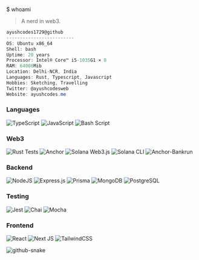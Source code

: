 $ whoami  
> A nerd in web3.

```csharp
ayushcodes1729@github
-------------------------
OS: Ubuntu x86_64
Shell: bash
Uptime: 20 years
Processor: Intel® Core™ i5-1035G1 × 8
RAM: 64000Mib
Location: Delhi-NCR, India
Languages: Rust, Typescript, Javascript
Hobbies: Sketching, Travelling
Twitter: @ayushcodesweb
Website: ayushcodes.me
```


### Languages
![TypeScript](https://img.shields.io/badge/typescript-%23007ACC.svg?style=for-the-badge&logo=typescript&logoColor=white)  ![JavaScript](https://img.shields.io/badge/javascript-%23323330.svg?style=for-the-badge&logo=javascript&logoColor=%23F7DF1E)  ![Bash Script](https://img.shields.io/badge/bash_script-%23121011.svg?style=for-the-badge&logo=gnu-bash&logoColor=white)  


### Web3  
![Rust Tests](https://img.shields.io/badge/Rust-%23000000.svg?style=for-the-badge&logo=rust&logoColor=white) ![Anchor](https://img.shields.io/badge/Anchor-%23111111.svg?style=for-the-badge&logo=solana&logoColor=white)  ![Solana Web3.js](https://img.shields.io/badge/Solana%20Web3.js-%23000000.svg?style=for-the-badge&logo=solana&logoColor=white)  ![Solana CLI](https://img.shields.io/badge/Solana%20CLI-%23000000.svg?style=for-the-badge&logo=solana&logoColor=white)  ![Anchor-Bankrun](https://img.shields.io/badge/Anchor%20Bankrun-%23111111.svg?style=for-the-badge&logo=solana&logoColor=white)  

### Backend  
![NodeJS](https://img.shields.io/badge/node.js-6DA55F?style=for-the-badge&logo=node.js&logoColor=white) ![Express.js](https://img.shields.io/badge/express.js-%23404d59.svg?style=for-the-badge&logo=express&logoColor=%2361DAFB)  ![Prisma](https://img.shields.io/badge/Prisma-3982CE?style=for-the-badge&logo=Prisma&logoColor=white)  ![MongoDB](https://img.shields.io/badge/MongoDB-%234ea94b.svg?style=for-the-badge&logo=mongodb&logoColor=white) ![PostgreSQL](https://img.shields.io/badge/postgresql-4169e1?style=for-the-badge&logo=postgresql&logoColor=white)

### Testing
![Jest](https://img.shields.io/badge/Jest-%23C21325.svg?style=for-the-badge&logo=jest&logoColor=white)  ![Chai](https://img.shields.io/badge/Chai-%23A30701.svg?style=for-the-badge&logo=chai&logoColor=white)  ![Mocha](https://img.shields.io/badge/Mocha-%238D6748.svg?style=for-the-badge&logo=mocha&logoColor=white)  

### Frontend  
![React](https://img.shields.io/badge/react-%2320232a.svg?style=for-the-badge&logo=react&logoColor=%2361DAFB)  ![Next JS](https://img.shields.io/badge/Next-black?style=for-the-badge&logo=next.js&logoColor=white)  ![TailwindCSS](https://img.shields.io/badge/tailwindcss-%2338B2AC.svg?style=for-the-badge&logo=tailwind-css&logoColor=white)  


<picture>
  <source media="(prefers-color-scheme: dark)" srcset="https://raw.githubusercontent.com/ayushcodes1729/ayushcodes1729/output/github-snake-dark.svg" />
  <source media="(prefers-color-scheme: light)" srcset="https://raw.githubusercontent.com/ayushcodes1729/ayushcodes1729/output/github-snake.svg" />
  <img alt="github-snake" src="https://raw.githubusercontent.com/ayushcodes1729/ayushcodes1729/output/github-snake.svg" />
</picture>
